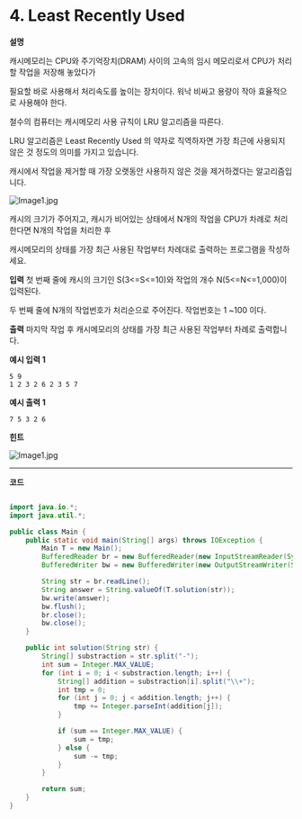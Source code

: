 # 4. Least Recently Used

**설명**

캐시메모리는 CPU와 주기억장치(DRAM) 사이의 고속의 임시 메모리로서 CPU가 처리할 작업을 저장해 놓았다가

필요할 바로 사용해서 처리속도를 높이는 장치이다. 워낙 비싸고 용량이 작아 효율적으로 사용해야 한다.

철수의 컴퓨터는 캐시메모리 사용 규칙이 LRU 알고리즘을 따른다.

LRU 알고리즘은 Least Recently Used 의 약자로 직역하자면 가장 최근에 사용되지 않은 것 정도의 의미를 가지고 있습니다.

캐시에서 작업을 제거할 때 가장 오랫동안 사용하지 않은 것을 제거하겠다는 알고리즘입니다.

![Image1.jpg](https://cote.inflearn.com/public/upload/c366c701c2.jpg)

캐시의 크기가 주어지고, 캐시가 비어있는 상태에서 N개의 작업을 CPU가 차례로 처리한다면 N개의 작업을 처리한 후

캐시메모리의 상태를 가장 최근 사용된 작업부터 차례대로 출력하는 프로그램을 작성하세요.

**입력**
첫 번째 줄에 캐시의 크기인 S(3<=S<=10)와 작업의 개수 N(5<=N<=1,000)이 입력된다.

두 번째 줄에 N개의 작업번호가 처리순으로 주어진다. 작업번호는 1 ~100 이다.

**출력**
마지막 작업 후 캐시메모리의 상태를 가장 최근 사용된 작업부터 차례로 출력합니다.

**예시 입력 1**

```
5 9
1 2 3 2 6 2 3 5 7
```

**예시 출력 1**

```
7 5 3 2 6
```

**힌트**

![Image1.jpg](https://cote.inflearn.com/public/upload/3fe5828362.jpg)

---

**코드**

```java

import java.io.*;
import java.util.*;

public class Main {
    public static void main(String[] args) throws IOException {
        Main T = new Main();
        BufferedReader br = new BufferedReader(new InputStreamReader(System.in));
        BufferedWriter bw = new BufferedWriter(new OutputStreamWriter(System.out));

        String str = br.readLine();
        String answer = String.valueOf(T.solution(str));
        bw.write(answer);
        bw.flush();
        br.close();
        bw.close();
    }

    public int solution(String str) {
        String[] substraction = str.split("-");
        int sum = Integer.MAX_VALUE;
        for (int i = 0; i < substraction.length; i++) {
            String[] addition = substraction[i].split("\\+");
            int tmp = 0;
            for (int j = 0; j < addition.length; j++) {
                tmp += Integer.parseInt(addition[j]);
            }

            if (sum == Integer.MAX_VALUE) {
                sum = tmp;
            } else {
                sum -= tmp;
            }
        }

        return sum;
    }
}
```
